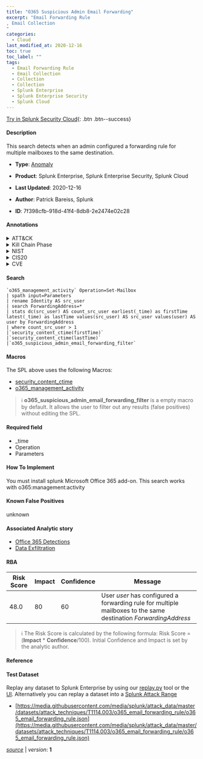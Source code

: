 ```yaml
---
title: "O365 Suspicious Admin Email Forwarding"
excerpt: "Email Forwarding Rule
, Email Collection
"
categories:
  - Cloud
last_modified_at: 2020-12-16
toc: true
toc_label: ""
tags:
  - Email Forwarding Rule
  - Email Collection
  - Collection
  - Collection
  - Splunk Enterprise
  - Splunk Enterprise Security
  - Splunk Cloud
---
```




[Try in Splunk Security Cloud](https://www.splunk.com/en_us/products/cyber-security.html){: .btn .btn--success}

#### Description

This search detects when an admin configured a forwarding rule for multiple mailboxes to the same destination.

- **Type**: [Anomaly](https://github.com/splunk/security_content/wiki/Detection-Analytic-Types)
- **Product**: Splunk Enterprise, Splunk Enterprise Security, Splunk Cloud

- **Last Updated**: 2020-12-16
- **Author**: Patrick Bareiss, Splunk
- **ID**: 7f398cfb-918d-41f4-8db8-2e2474e02c28


#### Annotations

<details>
  <summary>ATT&CK</summary>

<div markdown="1">


| ID             | Technique        |  Tactic             |
| -------------- | ---------------- |-------------------- |
| [T1114.003](https://attack.mitre.org/techniques/T1114/003/) | Email Forwarding Rule | Collection |

| [T1114](https://attack.mitre.org/techniques/T1114/) | Email Collection | Collection |

</div>
</details>


<details>
  <summary>Kill Chain Phase</summary>

<div markdown="1">

* Actions on Objectives


</div>
</details>


<details>
  <summary>NIST</summary>

<div markdown="1">

* DE.DP
* DE.AE



</div>
</details>

<details>
  <summary>CIS20</summary>

<div markdown="1">

* CIS 16



</div>
</details>

<details>
  <summary>CVE</summary>

<div markdown="1">


</div>
</details>

#### Search 

```
`o365_management_activity` Operation=Set-Mailbox 
| spath input=Parameters 
| rename Identity AS src_user 
| search ForwardingAddress=* 
| stats dc(src_user) AS count_src_user earliest(_time) as firstTime latest(_time) as lastTime values(src_user) AS src_user values(user) AS user by ForwardingAddress 
| where count_src_user > 1 
|`security_content_ctime(firstTime)` 
|`security_content_ctime(lastTime)` 
|`o365_suspicious_admin_email_forwarding_filter`
```

#### Macros
The SPL above uses the following Macros:
* [security_content_ctime](https://github.com/splunk/security_content/blob/develop/macros/security_content_ctime.yml)
* [o365_management_activity](https://github.com/splunk/security_content/blob/develop/macros/o365_management_activity.yml)

> :information_source:
> **o365_suspicious_admin_email_forwarding_filter** is a empty macro by default. It allows the user to filter out any results (false positives) without editing the SPL.

#### Required field
* _time
* Operation
* Parameters


#### How To Implement
You must install splunk Microsoft Office 365 add-on. This search works with o365:management:activity

#### Known False Positives
unknown

#### Associated Analytic story
* [Office 365 Detections](/stories/office_365_detections)
* [Data Exfiltration](/stories/data_exfiltration)




#### RBA

| Risk Score  | Impact      | Confidence   | Message      |
| ----------- | ----------- |--------------|--------------|
| 48.0 | 80 | 60 | User $user$ has configured a forwarding rule for multiple mailboxes to the same destination $ForwardingAddress$ |


> :information_source:
> The Risk Score is calculated by the following formula: Risk Score = (**Impact** * **Confidence**/100). Initial Confidence and Impact is set by the analytic author. 

#### Reference


#### Test Dataset
Replay any dataset to Splunk Enterprise by using our [replay.py](https://github.com/splunk/attack_data#using-replaypy) tool or the [UI](https://github.com/splunk/attack_data#using-ui).
Alternatively you can replay a dataset into a [Splunk Attack Range](https://github.com/splunk/attack_range#replay-dumps-into-attack-range-splunk-server)


* [https://media.githubusercontent.com/media/splunk/attack_data/master/datasets/attack_techniques/T1114.003/o365_email_forwarding_rule/o365_email_forwarding_rule.json](https://media.githubusercontent.com/media/splunk/attack_data/master/datasets/attack_techniques/T1114.003/o365_email_forwarding_rule/o365_email_forwarding_rule.json)



[*source*](https://github.com/splunk/security_content/tree/develop/detections/cloud/o365_suspicious_admin_email_forwarding.yml) \| *version*: **1**